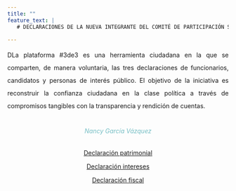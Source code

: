 ```yaml
---
title: ""
feature_text: |
   # DECLARACIONES DE LA NUEVA INTEGRANTE DEL COMITÉ DE PARTICIPACIÓN SOCIAL

---  
```


<div style="text-align:justify; line-height: 1.8rem"><span>DLa plataforma #3de3 es una herramienta ciudadana en la que se comparten, de manera voluntaria, las tres declaraciones de funcionarios, candidatos y personas de interés público. El objetivo de la iniciativa es reconstruir la confianza ciudadana en la clase política a través de compromisos tangibles con la transparencia y rendición de cuentas.
</span></div>
<p></p>
<p></p>
<div class="row">
<div class="column">
<div style="text-align: center">
<h6 style="color: #75bec4;">Nancy García Vázquez</h6></div><p></p>
<p style="text-align: center" class="svg_text_link3"><a href="/declaraciones/DeclaracionpatrimonialNGV2018.pdf">Declaración patrimonial</a></p>
<p style="text-align: center" class="svg_text_link3"><a href="/declaraciones/Declaracion_intereses_NGV2018.pdf">Declaración intereses</a></p>
<p style="text-align: center" class="svg_text_link3"><a href="/declaraciones/Septiembre2018.pdf">Declaración fiscal</a></p>
</div>
</div>


<p></p>
<p></p>
<p></p>
